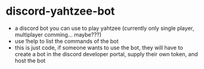 # discord-yahtzee-bot
* a discord bot you can use to play yahtzee (currently only single player, multiplayer comming... maybe???)
* use !help to list the commands of the bot
* this is just code, if someone wants to use the bot, they will have to create a bot in the discord developer portal, supply their own token, and host the bot
